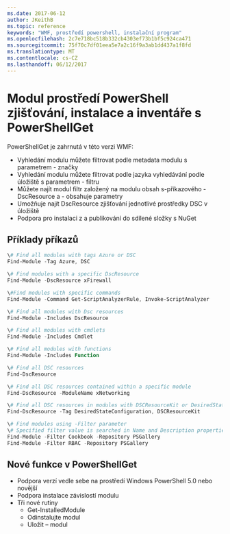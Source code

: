 ```yaml
---
ms.date: 2017-06-12
author: JKeithB
ms.topic: reference
keywords: "WMF, prostředí powershell, instalační program"
ms.openlocfilehash: 2c7e718bc518b332cb4303ef73b1bf5c924ca471
ms.sourcegitcommit: 75f70c7df01eea5e7a2c16f9a3ab1dd437a1f8fd
ms.translationtype: MT
ms.contentlocale: cs-CZ
ms.lasthandoff: 06/12/2017
---
```

# <a name="powershell-module-discovery-install-and-inventory-with-powershellget"></a>Modul prostředí PowerShell zjišťování, instalace a inventáře s PowerShellGet
 
PowerShellGet je zahrnutá v této verzi WMF:
-   Vyhledání modulu můžete filtrovat podle metadata modulu s parametrem - značky
-   Vyhledání modulu můžete filtrovat podle jazyka vyhledávání podle úložiště s parametrem - filtru
-   Můžete najít modul filtr založený na modulu obsah s-příkazového - DscResource a - obsahuje parametry
-   Umožňuje najít DscResource zjišťování jednotlivé prostředky DSC v úložiště
-   Podpora pro instalaci z a publikování do sdílené složky s NuGet

## <a name="example-commands"></a>Příklady příkazů
```powershell
\# Find all modules with tags Azure or DSC
Find-Module -Tag Azure, DSC

\# Find modules with a specific DscResource
Find-Module -DscResource xFirewall

\#Find modules with specific commands
Find-Module -Command Get-ScriptAnalyzerRule, Invoke-ScriptAnalyzer

\# Find all modules with Dsc resources
Find-Module -Includes DscResource

\# Find all modules with cmdlets
Find-Module -Includes Cmdlet

\# Find all modules with functions
Find-Module -Includes Function

\# Find all DSC resources
Find-DscResource

\# Find all DSC resources contained within a specific module
Find-DscResource -ModuleName xNetworking

\# Find all DSC resources in modules with DSCResourceKit or DesiredStateConfiguration
Find-DscResource -Tag DesiredStateConfiguration, DSCResourceKit

\# Find modules using -Filter parameter
\# Specified filter value is searched in Name and Description properties
Find-Module -Filter Cookbook -Repository PSGallery
Find-Module -Filter RBAC -Repository PSGallery
```

## <a name="new-features-in-powershellget"></a>Nové funkce v PowerShellGet
-   Podpora verzí vedle sebe na prostředí Windows PowerShell 5.0 nebo novější
-   Podpora instalace závislostí modulu
-   Tři nové rutiny
    -   Get-InstalledModule
    -   Odinstalujte modul
    -   Uložit – modul
    
